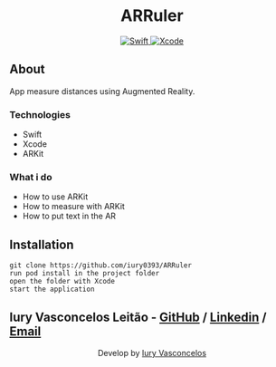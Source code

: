 <h1 align="center">ARRuler</h1>
<p align="center">
  <a href="https://developer.apple.com/swift/">
    <img src="https://img.shields.io/badge/Swift-5.6-orange?style=plastic&logo=Swift" alt="Swift" />
  </a>
  <a href="https://developer.apple.com/xcode/">
    <img src="https://img.shields.io/badge/Xcode-13.4.1-blue?style=plastic&logo=Xcode" alt="Xcode" />
  </a>
</p>

## About

App measure distances using Augmented Reality.

### Technologies

<ul>
    <li>Swift</li>
    <li>Xcode</li>
    <li>ARKit</li>
</ul>

### What i do

* How to use ARKit
* How to measure with ARKit
* How to put text in the AR

## Installation

```git
git clone https://github.com/iury0393/ARRuler
run pod install in the project folder
open the folder with Xcode
start the application
```

## Iury Vasconcelos Leitão - [GitHub](https://github.com/iury0393) / [Linkedin](https://www.linkedin.com/in/iury-vasconcelos-dev/) / [Email](mailto:iury0393@gmail.com)

<p align="center">Develop by <a href="https://github.com/iury0393">Iury Vasconcelos</a></p>